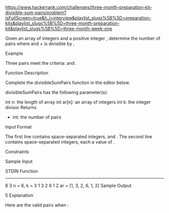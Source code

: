 https://www.hackerrank.com/challenges/three-month-preparation-kit-divisible-sum-pairs/problem?isFullScreen=true&h_l=interview&playlist_slugs%5B%5D=preparation-kits&playlist_slugs%5B%5D=three-month-preparation-kit&playlist_slugs%5B%5D=three-month-week-one

Given an array of integers and a positive integer , determine the number of pairs where and + is divisible by .

Example

Three pairs meet the criteria: and .

Function Description

Complete the divisibleSumPairs function in the editor below.

divisibleSumPairs has the following parameter(s):

int n: the length of array
int ar[n]: an array of integers
int k: the integer divisor
Returns

- int: the number of pairs

Input Format

The first line contains space-separated integers, and .
The second line contains space-separated integers, each a value of .

Constraints

Sample Input

STDIN Function

---

6 3 n = 6, k = 3
1 3 2 6 1 2 ar = [1, 3, 2, 6, 1, 2]
Sample Output

5
Explanation

Here are the valid pairs when :
